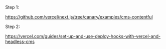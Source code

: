 Step 1:

https://github.com/vercel/next.js/tree/canary/examples/cms-contentful

Step 2:

https://vercel.com/guides/set-up-and-use-deploy-hooks-with-vercel-and-headless-cms
